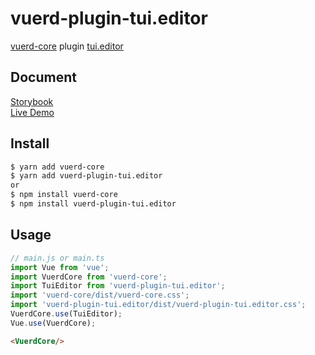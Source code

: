 # vuerd-plugin-tui.editor
[vuerd-core](https://github.com/vuerd/vuerd-core) plugin [tui.editor](https://github.com/nhn/tui.editor)

## Document
[Storybook](https://vuerd.github.io/vuerd-docs/)   
[Live Demo](https://vuerd.github.io/vuerd-docs/iframe.html?id=demo-live--vuerd-core)

## Install
```bash
$ yarn add vuerd-core
$ yarn add vuerd-plugin-tui.editor
or
$ npm install vuerd-core
$ npm install vuerd-plugin-tui.editor
```
## Usage
```js
// main.js or main.ts
import Vue from 'vue';
import VuerdCore from 'vuerd-core';
import TuiEditor from 'vuerd-plugin-tui.editor';
import 'vuerd-core/dist/vuerd-core.css';
import 'vuerd-plugin-tui.editor/dist/vuerd-plugin-tui.editor.css';
VuerdCore.use(TuiEditor);
Vue.use(VuerdCore);
```
```html
<VuerdCore/>
```
